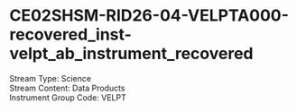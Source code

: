 # CE02SHSM-RID26-04-VELPTA000-recovered_inst-velpt_ab_instrument_recovered

Stream Type: Science<br>
Stream Content: Data Products<br>
Instrument Group Code: VELPT<br>
